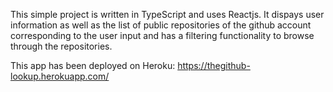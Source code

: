 This simple project is written in TypeScript and uses Reactjs. It dispays user information as well as the list of public repositories of the github account corresponding to the user input and has a filtering functionality to browse through the repositories.

This app has been deployed on Heroku: https://thegithub-lookup.herokuapp.com/
